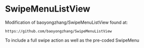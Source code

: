 # SwipeMenuListView

Modification of baoyongzhang/SwipeMenuListView found at:

	https://github.com/baoyongzhang/SwipeMenuListView

To include a full swipe action as well as the pre-coded SwipeMenu
